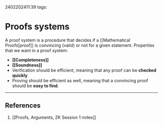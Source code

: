 2402202411:39
tags: 
# Proofs systems

A proof system is a procedure that decides if a [[Mathematical Proofs|proof]] is convincing (valid) or not for a given statement. 
Properties that we want in a proof system:
- **[[Completeness]]**
- **[[Soundness]]**
- Verification should be efficient, meaning that any proof can be **checked quickly** 
- Proving should be efficient as well, meaning that a convincing proof should be **easy to find**.

---
## References
1. [[Proofs, Arguments, ZK Session 1 notes]]